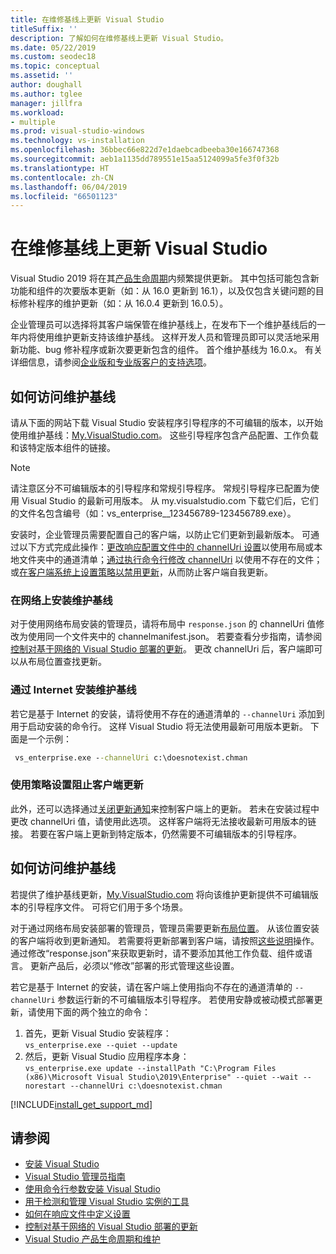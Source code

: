```yaml
---
title: 在维修基线上更新 Visual Studio
titleSuffix: ''
description: 了解如何在维修基线上更新 Visual Studio。
ms.date: 05/22/2019
ms.custom: seodec18
ms.topic: conceptual
ms.assetid: ''
author: doughall
ms.author: tglee
manager: jillfra
ms.workload:
- multiple
ms.prod: visual-studio-windows
ms.technology: vs-installation
ms.openlocfilehash: 36bbec66e822d7e1daebcadbeeba30e166747368
ms.sourcegitcommit: aeb1a1135dd789551e15aa5124099a5fe3f0f32b
ms.translationtype: HT
ms.contentlocale: zh-CN
ms.lasthandoff: 06/04/2019
ms.locfileid: "66501123"
---
```

# <a name="update-visual-studio-while-on-a-servicing-baseline"></a>在维修基线上更新 Visual Studio

Visual Studio 2019 将在其[产品生命周期](/visualstudio/productinfo/release-rhythm#release-channel-updates)内频繁提供更新。 其中包括可能包含新功能和组件的次要版本更新（如：从 16.0 更新到 16.1），以及仅包含关键问题的目标修补程序的维护更新（如：从 16.0.4 更新到 16.0.5）。 

企业管理员可以选择将其客户端保管在维护基线上，在发布下一个维护基线后的一年内将使用维护更新支持该维护基线。 这样开发人员和管理员即可以灵活地采用新功能、bug 修补程序或新次要更新包含的组件。 首个维护基线为 16.0.x。 有关详细信息，请参阅[企业版和专业版客户的支持选项](https://docs.microsoft.com/visualstudio/releases/2019/servicing#support-options-for-enterprise-and-professional-customers)。

## <a name="how-to-get-onto-a-servicing-baseline"></a>如何访问维护基线

请从下面的网站下载 Visual Studio 安装程序引导程序的不可编辑的版本，以开始使用维护基线：[My.VisualStudio.com](https://my.visualstudio.com/Downloads?q=visual%20studio%202019%20version%2016.0)。 这些引导程序包含产品配置、工作负载和该特定版本组件的链接。 

> [!NOTE]
> 请注意区分不可编辑版本的引导程序和常规引导程序。 常规引导程序已配置为使用 Visual Studio 的最新可用版本。 从 my.visualstudio.com 下载它们后，它们的文件名包含编号（如：vs_enterprise__123456789-123456789.exe）。

安装时，企业管理员需要配置自己的客户端，以防止它们更新到最新版本。 可通过以下方式完成此操作：[更改响应配置文件中的 channelUri 设置](update-servicing-baseline.md#install-a-servicing-baseline-on-a-network)以使用布局或本地文件夹中的通道清单；[通过执行命令行修改 channelUri](update-servicing-baseline.md#install-a-servicing-baseline-via-the-internet) 以使用不存在的文件；或[在客户端系统上设置策略以禁用更新](update-servicing-baseline.md#use-policy-settings-to-disable-clients-from-updating)，从而防止客户端自我更新。 

### <a name="install-a-servicing-baseline-on-a-network"></a>在网络上安装维护基线

对于使用网络布局安装的管理员，请将布局中 `response.json` 的 channelUri 值修改为使用同一个文件夹中的 channelmanifest.json。 若要查看分步指南，请参阅[控制对基于网络的 Visual Studio 部署的更新](controlling-updates-to-visual-studio-deployments.md)。 更改 channelUri 后，客户端即可以从布局位置查找更新。 

### <a name="install-a-servicing-baseline-via-the-internet"></a>通过 Internet 安装维护基线

若它是基于 Internet 的安装，请将使用不存在的通道清单的 `--channelUri` 添加到用于启动安装的命令行。 这样 Visual Studio 将无法使用最新可用版本更新。 下面是一个示例：

  ```cmd
   vs_enterprise.exe --channelUri c:\doesnotexist.chman 
  ```

### <a name="use-policy-settings-to-disable-clients-from-updating"></a>使用策略设置阻止客户端更新

此外，还可以选择通过[关闭更新通知](controlling-updates-to-visual-studio-deployments.md)来控制客户端上的更新。 若未在安装过程中更改 channelUri 值，请使用此选项。 这样客户端将无法接收最新可用版本的链接。 若要在客户端上更新到特定版本，仍然需要不可编辑版本的引导程序。

## <a name="how-to-stay-on-a-servicing-baseline"></a>如何访问维护基线

若提供了维护基线更新，[My.VisualStudio.com](https://my.visualstudio.com/Downloads?q=visual%20studio%202019%20version%2016.0) 将向该维护更新提供不可编辑版本的引导程序文件。 可将它们用于多个场景。

对于通过网络布局安装部署的管理员，管理员需要更新[布局位置](update-a-network-installation-of-visual-studio.md)。 从该位置安装的客户端将收到更新通知。 若需要将更新部署到客户端，请按照[这些说明](update-a-network-installation-of-visual-studio.md#how-to-deploy-an-update-to-client-machines)操作。 通过修改“response.json”来获取更新时，请不要添加其他工作负载、组件或语言。 更新产品后，必须以“修改”部署的形式管理这些设置。 

若它是基于 Internet 的安装，请在客户端上使用指向不存在的通道清单的 `--channelUri` 参数运行新的不可编辑版本引导程序。 若使用安静或被动模式部署更新，请使用下面的两个独立的命令：

1. 首先，更新 Visual Studio 安装程序： <br>```vs_enterprise.exe --quiet --update```
2. 然后，更新 Visual Studio 应用程序本身： <br>```vs_enterprise.exe update --installPath "C:\Program Files (x86)\Microsoft Visual Studio\2019\Enterprise" --quiet --wait --norestart --channelUri c:\doesnotexist.chman```

[!INCLUDE[install_get_support_md](includes/install_get_support_md.md)]

## <a name="see-also"></a>请参阅

* [安装 Visual Studio](install-visual-studio.md)
* [Visual Studio 管理员指南](visual-studio-administrator-guide.md)
* [使用命令行参数安装 Visual Studio](use-command-line-parameters-to-install-visual-studio.md)
* [用于检测和管理 Visual Studio 实例的工具](tools-for-managing-visual-studio-instances.md)
* [如何在响应文件中定义设置](automated-installation-with-response-file.md)
* [控制对基于网络的 Visual Studio 部署的更新](controlling-updates-to-visual-studio-deployments.md)
* [Visual Studio 产品生命周期和维护](/visualstudio/releases/2019/servicing/)
